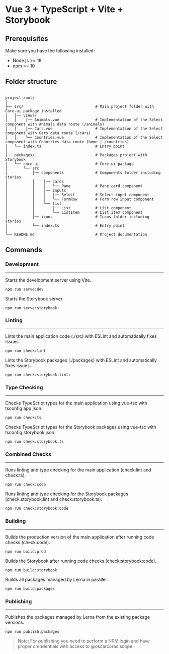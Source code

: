 # Vue 3 + TypeScript + Vite + Storybook

## Prerequisites

Make sure you have the following installed:

- Node.js >= 18
- npm >= 10

## Folder structure

```

project-root/
│
├── src/                                # Main project folder with Core-ui package installed
│   │── views/
│   │    │── Animals.vue                # Implementation of the Select component with Animals data route (/animals)
│   │    │── Cars.vue                   # Implementation of the Select component with Cars data route (/cars)
│   │    └── Countries.vue              # Implementation of the Select component with Countries data route (home | /countries)
│   └── index.ts                        # Entry point
│
├── packages/                           # Packages project with Storybook
│   └── core-ui                         # Core-ui package
│       └── src
│           │── components              # Components folder including stories
│           │    │── cards
│           │    │   └── Pane           # Pane card component
│           │    │── inputs
│           │    │   │── Select         # Select input component
│           │    │   └── FormRow        # Form row input component
│           │    └── list
│           │        │── List           # List component
│           │        └── ListItem       # List item component
│           │── icons                   # Icons folder including stories
│           └── index.ts                # Entry point
│
└── README.md                           # Project documentation
```

## Commands

### Development

---

Starts the development server using Vite.

`npm run serve:dev`

Starts the Storybook server.

`npm run serve:storybook: `

### Linting

---

Lints the main application code (./src) with ESLint and automatically fixes issues.

`npm run check:lint`

Lints the Storybook packages (./packages) with ESLint and automatically fixes issues.

`npm run check:storybook:lint: `

### Type Checking

---

Checks TypeScript types for the main application using vue-tsc with tsconfig.app.json.

`npm run check:ts`

Checks TypeScript types for the Storybook packages using vue-tsc with tsconfig.storybook.json.

`npm run check:storybook:ts`

### Combined Checks

---

Runs linting and type checking for the main application (check:lint and check:ts).

`npm run check:code`

Runs linting and type checking for the Storybook packages (check:storybook:lint and check:storybook:ts).

`npm run check:storybook:code`

### Building

---

Builds the production version of the main application after running code checks (check:code).

`npm run build:prod`

Builds the Storybook after running code checks (check:storybook:code).

`npm run build:storybook`

Builds all packages managed by Lerna in parallel.

`npm run build:packages`

### Publishing

---

Publishes the packages managed by Lerna from the existing package versions.

`npm run publish:packages`

> Note: For publishing you need to perform a NPM login and have proper crendentials with access to @oscarcorac scope
